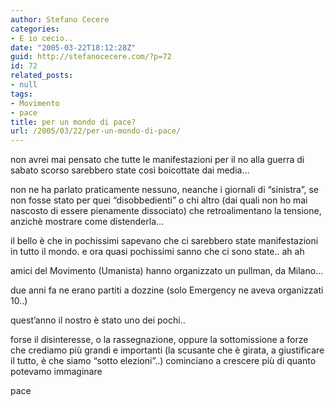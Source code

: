 ```yaml
---
author: Stefano Cecere
categories:
- E io cecio..
date: "2005-03-22T18:12:28Z"
guid: http://stefanocecere.com/?p=72
id: 72
related_posts:
- null
tags:
- Movimento
- pace
title: per un mondo di pace?
url: /2005/03/22/per-un-mondo-di-pace/
---
```


non avrei mai pensato che tutte le manifestazioni per il no alla guerra di sabato scorso sarebbero state cos&#xec; boicottate dai media&#8230;

non ne ha parlato praticamente nessuno, neanche i giornali di &#8220;sinistra&#8221;, se non fosse stato per quei &#8220;disobbedienti&#8221; o chi altro (dai quali non ho mai nascosto di essere pienamente dissociato) che retroalimentano la tensione, anzich&#xe8; mostrare come distenderla&#8230;

il bello è che in pochissimi sapevano che ci sarebbero state manifestazioni in tutto il mondo. e ora quasi pochissimi sanno che ci sono state.. ah ah

amici del Movimento (Umanista) hanno organizzato un pullman, da Milano&#8230;
  
due anni fa ne erano partiti a dozzine (solo Emergency ne aveva organizzati 10..)
  
quest&#8217;anno il nostro &#xe8; stato uno dei pochi..

forse il disinteresse, o la rassegnazione, oppure la sottomissione a forze che crediamo pi&#xf9; grandi e importanti (la scusante che &#xe8; girata, a giustificare il tutto, &#xe8; che siamo &#8220;sotto elezioni&#8221;..) cominciano a crescere più di quanto potevamo immaginare

pace